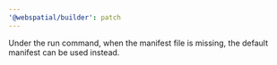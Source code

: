 ```yaml
---
'@webspatial/builder': patch
---
```


Under the run command, when the manifest file is missing, the default manifest can be used instead.
